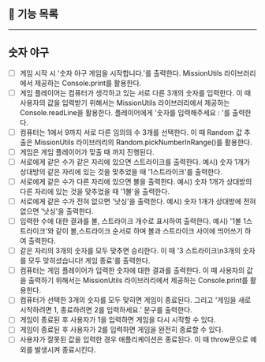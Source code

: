 ## 🚀 기능 목록

---

## 숫자 야구

- [ ] 게임 시작 시 '숫자 야구 게임을 시작합니다.'를 출력한다. MissionUtils 라이브러리에서 제공하는 Console.print를 활용한다.
- [ ] 게임 플레이어는 컴퓨터가 생각하고 있는 서로 다른 3개의 숫자를 입력한다. 이 때 사용자의 값을 입력받기 위해서는 MissionUtils 라이브러리에서 제공하는 Console.readLine을 활용한다. 플레이어에게 '숫자를 입력해주세요 : '를 출력한다.
- [ ] 컴퓨터는 1에서 9까지 서로 다른 임의의 수 3개를 선택한다. 이 때 Random 값 추출은 MissionUtils 라이브러리의 Random.pickNumberInRange()를 활용한다.
- [ ] 게임은 게임 플레이어가 맞출 때 까지 진행된다.
- [ ] 서로에게 같은 수가 같은 자리에 있으면 스트라이크를 출력한다. 예시) 숫자 1개가 상대방의 같은 자리에 있는 것을 맞추었을 때 '1스트라이크'를 출력한다.
- [ ] 서로에게 같은 수가 다른 자리에 있으면 볼을 출력한다. 예시) 숫자 1개가 상대방의 다른 자리에 있는 것을 맞추었을 때 '1볼'을 출력한다.
- [ ] 서로에게 같은 수가 전혀 없으면 '낫싱'을 출력한다. 예시) 숫자 1개가 상대방에 전혀 없으면 '낫싱'을 출력한다.
- [ ] 입력한 수에 대한 결과를 볼, 스트라이크 개수로 표시하여 출력한다. 예시) '1볼 1스트라이크'와 같이 볼,스트라이크 순서로 하며 볼과 스트라이크 사이에 띄어쓰기 하여 출력한다.
- [ ] 같은 자리의 3개의 숫자를 모두 맞추면 승리한다. 이 때 '3 스트라이크\n3개의 숫자를 모두 맞히셨습니다! 게임 종료'를 출력한다.
- [ ] 컴퓨터는 게임 플레이어가 입력한 숫자에 대한 결과를 출력한다. 이 때 사용자의 값을 출력하기 위해서는 MissionUtils 라이브러리에서 제공하는 Console.print를 활용한다.
- [ ] 컴퓨터가 선택한 3개의 숫자를 모두 맞히면 게임이 종료된다. 그리고 '게임을 새로 시작하려면 1, 종료하려면 2를 입력하세요.' 문구를 출력한다.
- [ ] 게임이 종료된 후 사용자가 1을 입력하면 게임을 다시 시작할 수 있다.
- [ ] 게임이 종료된 후 사용자가 2를 입력하면 게임을 완전히 종료할 수 있다.
- [ ] 사용자가 잘못된 값을 입력한 경우 애플리케이션은 종료된다. 이 때 throw문으로 예외를 발생시켜 종료시킨다.

